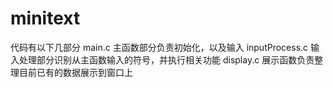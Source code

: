 # minitext
代码有以下几部分
main.c
主函数部分负责初始化，以及输入
inputProcess.c
输入处理部分识别从主函数输入的符号，并执行相关功能
display.c
展示函数负责整理目前已有的数据展示到窗口上